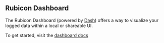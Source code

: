 ## Rubicon Dashboard

The Rubicon Dashboard (powered by [Dash](https://dash.plotly.com/introduction)) offers a way to visualize your logged data within a local or shareable UI.

To get started, visit the [dashboard docs](https://capitalone.github.io/rubicon-ml/dashboard.html)